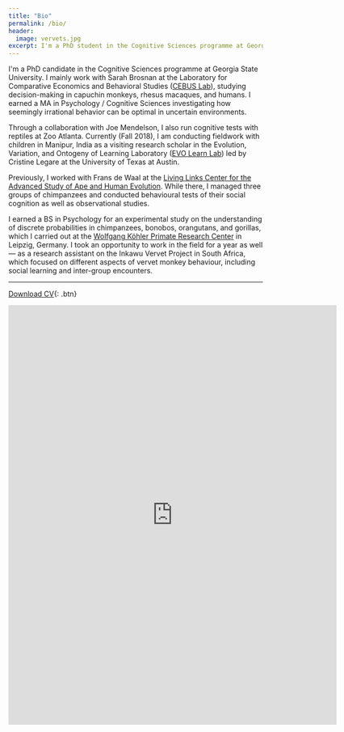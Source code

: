 ```yaml
---
title: "Bio"
permalink: /bio/
header:
  image: vervets.jpg
excerpt: I'm a PhD student in the Cognitive Sciences programme at Georgia State University. I mainly work with Sarah Brosnan at the Laboratory for Comparative Economics and Behavioral Studies Lab (CEBUS Lab).
---
```


<!-- {% include toc title=page.title %} -->

I'm a PhD candidate in the Cognitive Sciences programme at Georgia State University. I mainly work with Sarah Brosnan at the Laboratory for Comparative Economics and Behavioral Studies ([CEBUS Lab](http://www.sarah-brosnan.com/lab)), studying decision-making in capuchin monkeys, rhesus macaques, and humans. I earned a MA in Psychology / Cognitive Sciences investigating how seemingly irrational behavior can be optimal in uncertain environments.

Through a collaboration with Joe Mendelson, I also run cognitive tests with reptiles at Zoo Atlanta. Currently (Fall 2018), I am conducting fieldwork with children in Manipur, India as a visiting research scholar in the Evolution, Variation, and Ontogeny of Learning Laboratory ([EVO Learn Lab](http://www.cristinelegare.com/lab/)) led by Cristine Legare at the University of Texas at Austin.

Previously, I worked with Frans de Waal at the [Living Links Center for the Advanced Study of Ape and Human Evolution](http://emory.edu/LIVING_LINKS). While there, I managed three groups of chimpanzees and conducted behavioural tests of their social cognition as well as observational studies.
 
I earned a BS in Psychology for an experimental study on the understanding of discrete probabilities in chimpanzees, bonobos, orangutans, and gorillas, which I carried out at the [Wolfgang Köhler Primate Research Center](http://wkprc.eva.mpg.de/english/index.htm) in Leipzig, Germany. I took an opportunity to work in the field for a year as well — as a research assistant on the Inkawu Vervet Project in South Africa, which focused on different aspects of vervet monkey behaviour, including social learning and inter-group encounters.

***

[<i class='fa fa-file-pdf-o'></i> Download CV](https://github.com/jwatzek/cv/raw/master/cv.pdf){: .btn}

<iframe src="https://docs.google.com/viewer?url=https://github.com/jwatzek/cv/raw/master/cv.pdf&embedded=true" style="width:650px; height:830px;" frameborder="0"></iframe>

